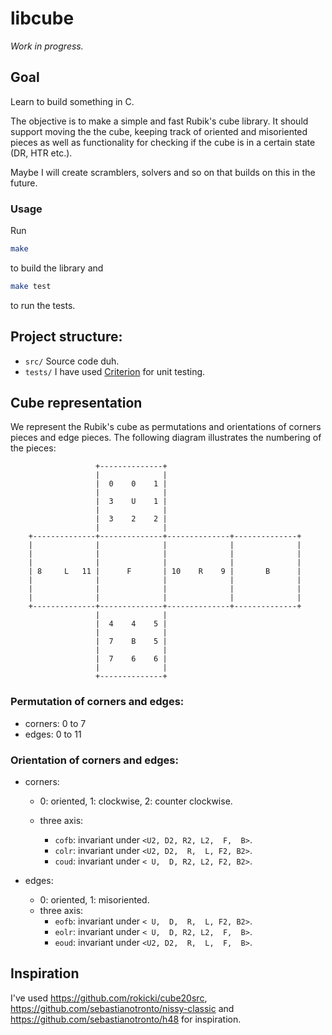 # libcube

*Work in progress.*

## Goal

Learn to build something in C.

The objective is to make a simple and fast Rubik's cube library.
It should support moving the the cube, keeping track of oriented
and misoriented pieces as well as functionality for checking if the
cube is in a certain state (DR, HTR etc.).

Maybe I will create scramblers, solvers and so on
that builds on this in the future.

### Usage

Run

```sh
make
```

to build the library and

```sh
make test
```

to run the tests.

## Project structure:

- `src/`
    Source code duh.
- `tests/`
    I have used [Criterion](https://github.com/Snaipe/Criterion) for unit testing.

## Cube representation

We represent the Rubik's cube as permutations and orientations of corners pieces and edge pieces.
The following diagram illustrates the numbering of the pieces:

```
                   +--------------+
                   |              |
                   |  0    0    1 |
                   |              |
                   |  3    U    1 |
                   |              |
                   |  3    2    2 |
                   |              |
    +--------------+--------------+--------------+--------------+
    |              |              |              |              |
    |              |              |              |              |
    |              |              |              |              |
    | 8     L   11 |      F       | 10    R    9 |       B      |
    |              |              |              |              |
    |              |              |              |              |
    |              |              |              |              |
    +--------------+--------------+--------------+--------------+
                   |              |
                   |  4    4    5 |
                   |              |
                   |  7    B    5 |
                   |              |
                   |  7    6    6 |
                   |              |
                   +--------------+
```

### Permutation of corners and edges:

- corners: 0 to 7
- edges: 0 to 11

### Orientation of corners and edges:

- corners:
    - 0: oriented, 1: clockwise, 2: counter clockwise.
    
    - three axis:
        - `cofb`: invariant under `<U2, D2, R2, L2,  F,  B>`.
        - `colr`: invariant under `<U2, D2,  R,  L, F2, B2>`.
        - `coud`: invariant under `< U,  D, R2, L2, F2, B2>`.


- edges:
    - 0: oriented, 1: misoriented.
    - three axis:
        - `eofb`: invariant under `< U,  D,  R,  L, F2, B2>`.
        - `eolr`: invariant under `< U,  D, R2, L2,  F,  B>`.
        - `eoud`: invariant under `<U2, D2,  R,  L,  F,  B>`.


## Inspiration

I've used https://github.com/rokicki/cube20src, https://github.com/sebastianotronto/nissy-classic and https://github.com/sebastianotronto/h48 for inspiration.
